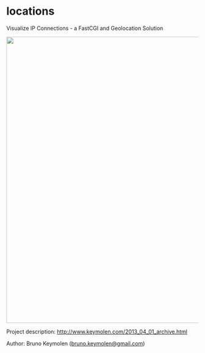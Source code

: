 locations
=========

Visualize IP Connections - a FastCGI and Geolocation Solution


<img src="http://1.bp.blogspot.com/-AmqksR0_8eM/UX_ThVRf2EI/AAAAAAAAA78/funxmyjXp88/s1600/Screen+shot+2013-04-30+at+10.20.50.png" width="750">





Project description: http://www.keymolen.com/2013_04_01_archive.html

Author: Bruno Keymolen (bruno.keymolen@gmail.com)

